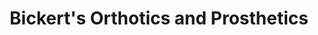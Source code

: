---
title: "Bickert's Orthotics and Prosthetics"
url: /oxford/bickerts-orthotics-and-prosthetics/
shop: Sanitätshaus
---
